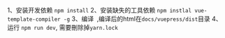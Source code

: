 1、安装开发依赖 `npm install`
2、安装缺失的工具依赖 `npm instlal vue-template-compiler -g`
3、编译`
`,编译后的html在`docs/vuepress/dist`目录
4、运行 `npm run dev`, 需要刪除掉`yarn.lock`

